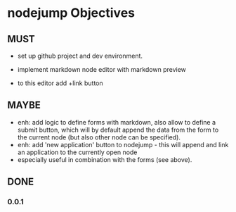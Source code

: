 
<!-- one.download http://slicnet.com/mxrogm/mxrogm/apps/edit/docs/5/6/doc -->
# nodejump Objectives

## MUST

- set up github project and dev environment.

- implement markdown node editor with markdown preview
 - to this editor add +link button 

## MAYBE

- enh: add logic to define forms with markdown, also allow to define a submit button, which will by default append the data from the form to the current node (but also other node can be specified). 
- enh: add 'new application' button to nodejump - this will append and link an application to the currently open node
 - especially useful in combination with the forms (see above).

## DONE

### 0.0.1<!-- one.end -->
